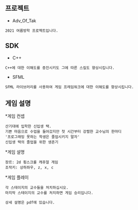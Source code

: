 ## 프로젝트
* Adv_Of_Tak
```
2021 여름방학 프로젝트입니다.
```

## SDK
* C++
```
C++에 대한 이해도를 증진시키도 그에 따른 스킬도 향상시킵니다.
```
* SFML
```
SFML 라이브러리를 사용하여 게임 프레임워크에 대한 이해도를 향상시킵니다.
```

## 게임 설명
*게임 컨셉
```
산기대에 입학한 신입생 택.
기쁜 마음으로 수업을 들어갔지만 첫 시간부터 강렬한 교수님의 한마디
'프로그래밍 못하는 학생은 졸업시키지 말자'
신입생 택의 졸업을 위한 생존기

```

*게임 설명
```
장르: 2d 횡스크롤 캐쥬얼 게임
조작키: 상하좌우, z, x, c
```

*게임 플레이
```
각 스테이지의 교수들을 처치하십시오.
마지막 스테이지의 교수를 처치하면 게임 승리입니다.
```

```
상세 설명은 pdf에 있습니다.
```
